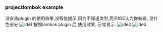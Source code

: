 ### projectlombok example


没安装plugin 的使用效果,没智能提示,因为不知道类型,而且IDE认为你有错, 见红色部分
![ide1](https://wade-blog.oss-cn-shenzhen.aliyuncs.com/Pasted%20Graphic%201.png)
按照lombok plugin 后,使用效果, 正常显示:
![ide2](https://wade-blog.oss-cn-shenzhen.aliyuncs.com/Pasted%20Graphic%202.png)
![ide3](https://wade-blog.oss-cn-shenzhen.aliyuncs.com/Pasted%20Graphic%203.png)
